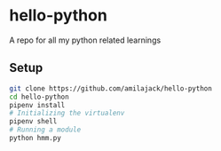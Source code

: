 hello-python
============

A repo for all my python related learnings

## Setup

```bash
git clone https://github.com/amilajack/hello-python
cd hello-python
pipenv install
# Initializing the virtualenv
pipenv shell
# Running a module
python hmm.py
```
